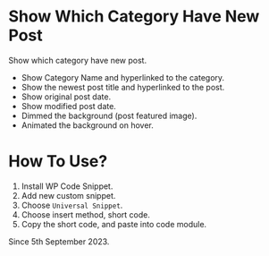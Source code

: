 # Show Which Category Have New Post
Show which category have new post.
- Show Category Name and hyperlinked to the category.
- Show the newest post title and hyperlinked to the post.
- Show original post date.
- Show modified post date.
- Dimmed the background (post featured image).
- Animated the background on hover.

# How To Use?
1. Install WP Code Snippet.
2. Add new custom snippet.
3. Choose `Universal Snippet`.
4. Choose insert method, short code.
5. Copy the short code, and paste into code module.

Since 5th September 2023.